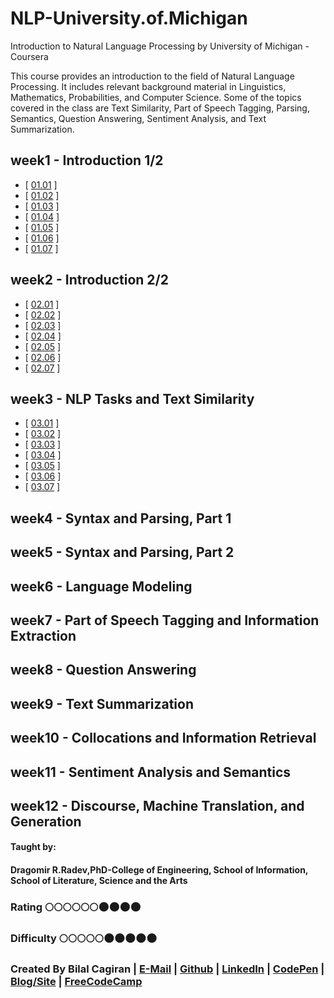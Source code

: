 # NLP-University.of.Michigan
Introduction to Natural Language Processing by University of Michigan - Coursera

This course provides an introduction to the field of Natural Language Processing. It includes relevant background material in Linguistics, Mathematics, Probabilities, and Computer Science. Some of the topics covered in the class are Text Similarity, Part of Speech Tagging, Parsing, Semantics, Question Answering, Sentiment Analysis, and Text Summarization.

## week1 - Introduction 1/2
* [ [01.01](http://web.eecs.umich.edu/~radev/coursera-slides/nlpintro_co3_01.01_DR_Edit.pdf) ]
* [ [01.02](http://web.eecs.umich.edu/~radev/coursera-slides/nlpintro_co3_01.02_DR_Edit.pdf) ]
* [ [01.03](http://web.eecs.umich.edu/~radev/coursera-slides/nlpintro_co3_01.03_DR_Edit.pdf) ]
* [ [01.04](http://web.eecs.umich.edu/~radev/coursera-slides/nlpintro_co3_01.04_DR_Edit.pdf) ]
* [ [01.05](http://web.eecs.umich.edu/~radev/coursera-slides/nlpintro_co3_01.05_DR_Edit.pdf) ]
* [ [01.06](http://web.eecs.umich.edu/~radev/coursera-slides/nlpintro_co3_01.06_DR_Edit.pdf) ]
* [ [01.07](http://web.eecs.umich.edu/~radev/coursera-slides/nlpintro_co3_01.07_DR_Edit.pdf) ]

## week2 - Introduction 2/2
* [ [02.01](http://web.eecs.umich.edu/~radev/coursera-slides/nlpintro_co3_02.01_DR_Edit.pdf) ]
* [ [02.02](http://web.eecs.umich.edu/~radev/coursera-slides/nlpintro_co3_02.02_DR_Edit.pdf) ]
* [ [02.03](http://web.eecs.umich.edu/~radev/coursera-slides/nlpintro_co2_02.03_DR_Edit.pdf) ]
* [ [02.04](http://web.eecs.umich.edu/~radev/coursera-slides/nlpintro_co2_02.04_DR_Edit.pdf) ]
* [ [02.05](http://web.eecs.umich.edu/~radev/coursera-slides/nlpintro_co2_02.05_DR_Edit.pdf) ]
* [ [02.06](http://web.eecs.umich.edu/~radev/coursera-slides/nlpintro_co3_02.06_DR_Edit.pdf) ]
* [ [02.07](http://web.eecs.umich.edu/~radev/coursera-slides/nlpintro_co3_02.07_DR_Edit.pdf) ]

## week3 - NLP Tasks and Text Similarity
* [ [03.01](http://web.eecs.umich.edu/~radev/coursera-slides/nlpintro_co2_03.01_DR_Edit.pdf) ]
* [ [03.02](http://web.eecs.umich.edu/~radev/coursera-slides/nlpintro_co2_03.02_DR_Edit.pdf) ]
* [ [03.03](http://web.eecs.umich.edu/~radev/coursera-slides/nlpintro_co2_03.03_DR_Edit.pdf) ]
* [ [03.04](http://web.eecs.umich.edu/~radev/coursera-slides/nlpintro_co2_03.04_DR_Edit.pdf) ]
* [ [03.05](http://web.eecs.umich.edu/~radev/coursera-slides/nlpintro_co3_03.05_DR_Edit.pdf) ]
* [ [03.06](http://web.eecs.umich.edu/~radev/coursera-slides/nlpintro_co3_03.06_DR_Edit.pdf) ]
* [ [03.07](http://web.eecs.umich.edu/~radev/coursera-slides/nlpintro_co3_03.07_DR_Edit.pdf) ]

## week4 - Syntax and Parsing, Part 1

## week5 - Syntax and Parsing, Part 2

## week6 - Language Modeling

## week7 - Part of Speech Tagging and Information Extraction

## week8 - Question Answering

## week9 - Text Summarization

## week10 - Collocations and Information Retrieval

## week11 - Sentiment Analysis and Semantics

## week12 - Discourse, Machine Translation, and Generation


#### Taught by: 
#### Dragomir R.Radev,PhD-College of Engineering, School of Information, School of Literature, Science and the Arts

### Rating :full_moon::full_moon::full_moon::full_moon::full_moon::full_moon::new_moon::new_moon::new_moon::new_moon:
### Difficulty :full_moon::full_moon::full_moon::full_moon::full_moon::new_moon::new_moon::new_moon::new_moon::new_moon:

### Created By Bilal Cagiran | [E-Mail](mailto:bcagiran@hotmail.com) | [Github](https://github.com/extwiii/) | [LinkedIn](https://linkedin.com/in/bilalcagiran) | [CodePen](http://codepen.io/extwiii/) | [Blog/Site](http://bilalcagiran.com) | [FreeCodeCamp](https://www.freecodecamp.com/extwiii) 
